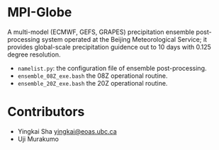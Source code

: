 # MPI-Globe

A multi-model (ECMWF, GEFS, GRAPES) precipitation ensemble post-processing system operated at the Beijing Meteorological Service; it provides global-scale precipitation guidence out to 10 days with 0.125 degree resolution.

* `namelist.py`: the configuration file of ensemble post-processing.
* `ensemble_08Z_exe.bash` the 08Z operational routine.
* `ensemble_20Z_exe.bash` the 20Z operational routine. 

# Contributors

* Yingkai Sha <yingkai@eoas.ubc.ca>
* Uji Murakumo

